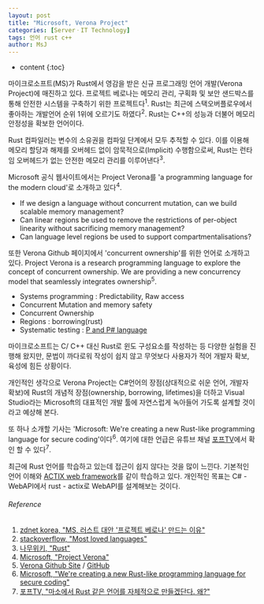 ```yaml
---
layout: post
title: "Microsoft, Verona Project"
categories: [ServerㆍIT Technology]
tags: 언어 rust c++
author: MsJ
---
```


* content
{:toc}

마이크로소프트(MS)가 Rust에서 영감을 받은 신규 프로그래밍 언어 개발(Verona Project)에 매진하고 있다. 프로젝트 베로나는 메모리 관리, 구획화 및 보안 샌드박스를 통해 안전한 시스템을 구축하기 위한 프로젝트다<sup>1</sup>. Rust는 최근에 스택오버플로우에서 좋아하는 개발언어 순위 1위에 오르기도 하였다<sup>2</sup>. Rust는 C\+\+의 성능과 더불어 메모리 안정성을 확보한 언어이다.

Rust 컴파일러는 변수의 소유권을 컴파일 단계에서 모두 추적할 수 있다. 이를 이용해 메모리 할당과 해제를 오버헤드 없이 암묵적으로(Implicit) 수행함으로써, Rust는 런타임 오버헤드가 없는 안전한 메모리 관리를 이루어낸다<sup>3</sup>.

Microsoft 공식 웹사이트에서는 Project Verona를 'a programming language for the modern cloud'로 소개하고 있다<sup>4</sup>.





* If we design a language without concurrent mutation, can we build scalable memory management?
* Can linear regions be used to remove the restrictions of per-object linearity without sacrificing memory management?
* Can language level regions be used to support compartmentalisations?

또한 Verona Github 페이지에서 'concurrent ownership'를 위한 언어로 소개하고 있다. Project Verona is a research programming language to explore the concept of concurrent ownership. We are providing a new concurrency model that seamlessly integrates ownership<sup>5</sup>.

* Systems programming : Predictability, Raw access
* Concurrent Mutation and memory safety
* Concurrent Ownership
* Regions : borrowing(rust)
* Systematic testing : [P and P# language](https://github.com/p-org/)

마이크로소프트는 C/ C\+\+ 대신 Rust로 윈도 구성요소를 작성하는 등 다양한 실험을 진행해 왔지만, 문법이 까다로워 작성이 쉽지 않고 무엇보다 사용자가 적어 개발자 확보, 육성에 힘든 상황이다.

개인적인 생각으로 Verona Project는 C#언어의 장점(상대적으로 쉬운 언어, 개발자 확보)에 Rust의 개념적 장점(ownership, borrowing, lifetimes)을 더하고 Visual Studio라는 Microsoft의 대표적인 개발 툴에 자연스럽게 녹아들어 가도록 설계할 것이라고 예상해 본다.

또 하나 소개할 기사는 'Microsoft: We're creating a new Rust-like programming language for secure coding'이다<sup>6</sup>. 여기에 대한 언급은 유튜브 채널 [포프TV](https://www.youtube.com/watch?v=VZ89rJPCEC4)에서 확인 할 수 있다<sup>7</sup>. 

최근에 Rust 언어를 학습하고 있는데 접근이 쉽지 않다는 것을 많이 느낀다. 기본적인 언어 이해와  [ACTIX web framework](https://actix.rs/)를 같이 학습하고 있다. 개인적인 목표는 C# - WebAPI에서 rust - actix로 WebAPI를 설계해보는 것이다.

###### Reference
1. [zdnet korea, "MS, 러스트 대안 '프로젝트 베로나' 만드는 이유"](https://zdnet.co.kr/view/?no=20200526165905)
2. [stackoverflow, "Most loved languages"](https://insights.stackoverflow.com/survey/2020#technology-most-loved-dreaded-and-wanted-languages-loved)
3. [나무위키, "Rust"](https://namu.wiki/w/Rust)
4. [Microsoft, "Project Verona"](https://www.microsoft.com/en-us/research/project/project-verona/)
5. [Verona Github Site](https://microsoft.github.io/verona/) / [GitHub](https://github.com/microsoft/verona)
6. [Microsoft, "We're creating a new Rust-like programming language for secure coding"](https://www.zdnet.com/article/microsoft-were-creating-a-new-rust-based-programming-language-for-secure-coding/)
7. [포프TV, "마소에서 Rust 같은 언어를 자체적으로 만들겠단다. 왜?"](https://www.youtube.com/watch?v=VZ89rJPCEC4)
